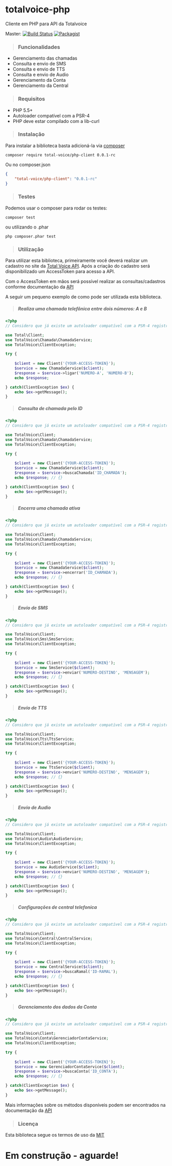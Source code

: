 # totalvoice-php
Cliente em PHP para API da Totalvoice

Master:
[![Build Status](https://travis-ci.org/totalvoice/totalvoice-php.svg?branch=master)](http://travis-ci.org/#!/totalvoice/totalvoice-php)
[![Packagist](https://img.shields.io/packagist/v/total-voice/php-client.svg)](https://github.com/totalvoice/totalvoice-php)

> ### Funcionalidades

- Gerenciamento das chamadas
- Consulta e envio de SMS
- Consulta e envio de TTS
- Consulta e envio de Audio
- Gerenciamento da Conta
- Gerenciamento da Central

> ### Requisitos

- PHP 5.5+
- Autoloader compatível com a PSR-4
- PHP deve estar compilado com a lib-curl

> ### Instalação

Para instalar a biblioteca basta adicioná-la via [composer](https://getcomposer.org/download/)

```composer
composer require total-voice/php-client 0.0.1-rc
```

Ou no composer.json

```json
{
    "total-voice/php-client": "0.0.1-rc"
}
```

> ### Testes

Podemos usar o composer para rodar os testes:

```composer
composer test
```
ou utilizando o .phar

```composer
php composer.phar test
```

> ### Utilização

Para utilizar esta biblioteca, primeiramente você deverá realizar um cadastro no site da [Total Voice API](http://www.totalvoice.com.br/api/).
Após a criação do cadastro será disponibilizado um AccessToken para acesso a API.

Com o AccessToken em mãos será possível realizar as consultas/cadastros conforme documentação da [API](https://api.totalvoice.com.br/doc/#/)

A seguir um pequeno exemplo de como pode ser utilizada esta biblioteca.

> ##### Realiza uma chamada telefônica entre dois números: A e B

```php
<?php
// Considero que já existe um autoloader compatível com a PSR-4 registrado

use Total\Client;
use TotalVoice\Chamada\ChamadaService;
use TotalVoice\ClientException;

try {
    
    $client = new Client('{YOUR-ACCESS-TOKEN}');
    $service = new ChamadaService($client);
    $response = $service->ligar('NUMERO-A', 'NUMERO-B');
    echo $response;

} catch(ClientException $ex) {
    echo $ex->getMessage();
}
```

> ##### Consulta de chamada pelo ID

```php
<?php
// Considero que já existe um autoloader compatível com a PSR-4 registrado

use TotalVoice\Client;
use TotalVoice\Chamada\ChamadaService;
use TotalVoice\ClientException;

try {
    
    $client = new Client('{YOUR-ACCESS-TOKEN}');
    $service = new ChamadaService($client);
    $response = $service->buscaChamada('ID_CHAMADA');
    echo $response; // {}

} catch(ClientException $ex) {
    echo $ex->getMessage();
}
```


> ##### Encerra uma chamada ativa

```php
<?php
// Considero que já existe um autoloader compatível com a PSR-4 registrado

use TotalVoice\Client;
use TotalVoice\Chamada\ChamadaService;
use TotalVoice\ClientException;

try {
    
    $client = new Client('{YOUR-ACCESS-TOKEN}');
    $service = new ChamadaService($client);
    $response = $service->encerrar('ID_CHAMADA');
    echo $response; // {}

} catch(ClientException $ex) {
    echo $ex->getMessage();
}
```

> ##### Envio de SMS

```php
<?php
// Considero que já existe um autoloader compatível com a PSR-4 registrado

use TotalVoice\Client;
use TotalVoice\Sms\SmsService;
use TotalVoice\ClientException;

try {
    
    $client = new Client('{YOUR-ACCESS-TOKEN}');
    $service = new SmsService($client);
    $response = $service->enviar('NUMERO-DESTINO', 'MENSAGEM');
    echo $response; // {}

} catch(ClientException $ex) {
    echo $ex->getMessage();
}
```

> ##### Envio de TTS

```php
<?php
// Considero que já existe um autoloader compatível com a PSR-4 registrado

use TotalVoice\Client;
use TotalVoice\Tts\TtsService;
use TotalVoice\ClientException;

try {
    
    $client = new Client('{YOUR-ACCESS-TOKEN}');
    $service = new TtsService($client);
    $response = $service->enviar('NUMERO-DESTINO', 'MENSAGEM');
    echo $response; // {}

} catch(ClientException $ex) {
    echo $ex->getMessage();
}
```

> ##### Envio de Audio

```php
<?php
// Considero que já existe um autoloader compatível com a PSR-4 registrado

use TotalVoice\Client;
use TotalVoice\Audio\AudioService;
use TotalVoice\ClientException;

try {
    
    $client = new Client('{YOUR-ACCESS-TOKEN}');
    $service = new AudioService($client);
    $response = $service->enviar('NUMERO-DESTINO', 'MENSAGEM');
    echo $response; // {}

} catch(ClientException $ex) {
    echo $ex->getMessage();
}
```

> ##### Configurações de central telefonica

```php
<?php
// Considero que já existe um autoloader compatível com a PSR-4 registrado

use TotalVoice\Client;
use TotalVoice\Central\CentralService;
use TotalVoice\ClientException;

try {
    
    $client = new Client('{YOUR-ACCESS-TOKEN}');
    $service = new CentralService($client);
    $response = $service->buscaRamal('ID-RAMAL');
    echo $response; // {}

} catch(ClientException $ex) {
    echo $ex->getMessage();
}
```

> ##### Gerenciamento dos dados da Conta

```php
<?php
// Considero que já existe um autoloader compatível com a PSR-4 registrado

use TotalVoice\Client;
use TotalVoice\Conta\GerenciadorContaService;
use TotalVoice\ClientException;

try {
    
    $client = new Client('{YOUR-ACCESS-TOKEN}');
    $service = new GerenciadorContaService($client);
    $response = $service->buscaConta('ID_CONTA');
    echo $response; // {}

} catch(ClientException $ex) {
    echo $ex->getMessage();
}
```

Mais informações sobre os métodos disponíveis podem ser encontrados na documentação da [API](https://api.totalvoice.com.br/doc/#/)

> ### Licença

Esta biblioteca segue os termos de uso da [MIT](https://github.com/DiloWagner/tvce-client/blob/master/LICENSE)

# Em construção - aguarde!
